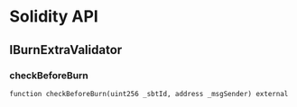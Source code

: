 # Solidity API

## IBurnExtraValidator

### checkBeforeBurn

```solidity
function checkBeforeBurn(uint256 _sbtId, address _msgSender) external
```

